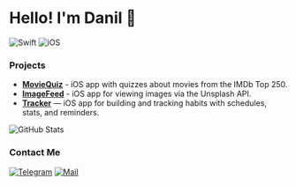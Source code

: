 # Hello! I'm Danil 👋
![Swift](https://img.shields.io/badge/Swift-F05138?style=for-the-badge&logo=swift&logoColor=white)
![iOS](https://img.shields.io/badge/iOS-000000?style=for-the-badge&logo=ios&logoColor=white)

### Projects
- [**MovieQuiz**](https://github.com/DanilOtmakhov/MovieQuiz) - iOS app with quizzes about movies from the IMDb Top 250. 
- [**ImageFeed**](https://github.com/DanilOtmakhov/ImageFeed) - iOS app for viewing images via the Unsplash API. 
- [**Tracker**](https://github.com/DanilOtmakhov/Tracker) — iOS app for building and tracking habits with schedules, stats, and reminders.

![GitHub Stats](https://github-readme-stats.vercel.app/api?username=DanilOtmakhov&show_icons=true&theme=dark&hide_border=true&bg_color=00000000)

### Contact Me
[![Telegram](https://img.shields.io/badge/Telegram-26A5E4?style=for-the-badge&logo=telegram&logoColor=white)](https://t.me/DanilOtmakhov)
[![Mail](https://img.shields.io/badge/Email-D14836?style=for-the-badge&logo=gmail&logoColor=white)](mailto:danil.otmakhov@gmail.com)
